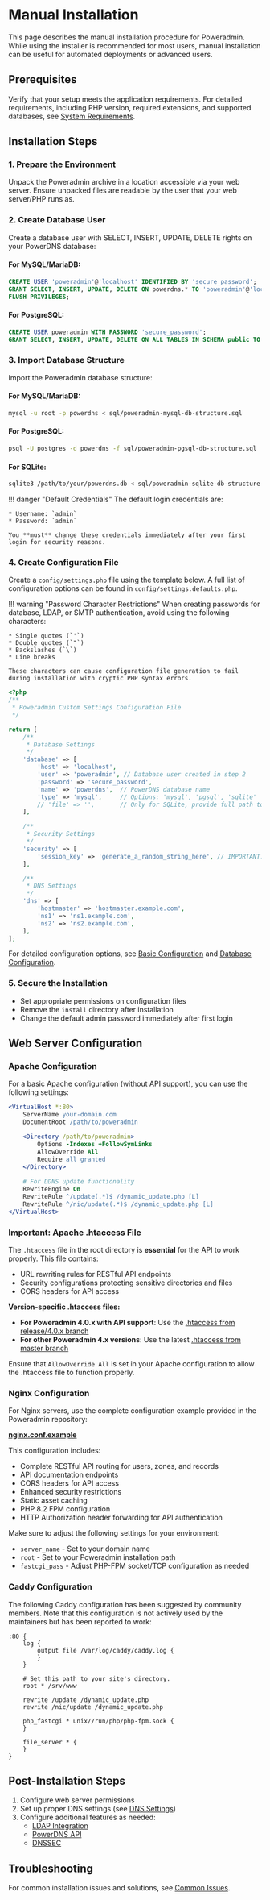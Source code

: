 # Manual Installation

This page describes the manual installation procedure for Poweradmin. While using the installer is recommended for most users, manual installation can be useful for automated deployments or advanced users.

## Prerequisites

Verify that your setup meets the application requirements. For detailed requirements, including PHP version, required extensions, and supported databases, see [System Requirements](../getting-started/requirements.md).

## Installation Steps

### 1. Prepare the Environment

Unpack the Poweradmin archive in a location accessible via your web server. Ensure unpacked files are readable by the user that your web server/PHP runs as.

### 2. Create Database User

Create a database user with SELECT, INSERT, UPDATE, DELETE rights on your PowerDNS database:

#### For MySQL/MariaDB:
```sql
CREATE USER 'poweradmin'@'localhost' IDENTIFIED BY 'secure_password';
GRANT SELECT, INSERT, UPDATE, DELETE ON powerdns.* TO 'poweradmin'@'localhost';
FLUSH PRIVILEGES;
```

#### For PostgreSQL:
```sql
CREATE USER poweradmin WITH PASSWORD 'secure_password';
GRANT SELECT, INSERT, UPDATE, DELETE ON ALL TABLES IN SCHEMA public TO poweradmin;
```

### 3. Import Database Structure

Import the Poweradmin database structure:

#### For MySQL/MariaDB:
```bash
mysql -u root -p powerdns < sql/poweradmin-mysql-db-structure.sql
```

#### For PostgreSQL:
```bash
psql -U postgres -d powerdns -f sql/poweradmin-pgsql-db-structure.sql
```

#### For SQLite:
```bash
sqlite3 /path/to/your/powerdns.db < sql/poweradmin-sqlite-db-structure.sql
```

!!! danger "Default Credentials"
    The default login credentials are:
    
    * Username: `admin`
    * Password: `admin`
    
    You **must** change these credentials immediately after your first login for security reasons.

### 4. Create Configuration File

Create a `config/settings.php` file using the template below. A full list of configuration options can be found in `config/settings.defaults.php`.

!!! warning "Password Character Restrictions"
    When creating passwords for database, LDAP, or SMTP authentication, avoid using the following characters:
    
    * Single quotes (`'`)
    * Double quotes (`"`) 
    * Backslashes (`\`)
    * Line breaks
    
    These characters can cause configuration file generation to fail during installation with cryptic PHP syntax errors.

```php
<?php
/**
 * Poweradmin Custom Settings Configuration File
 */

return [
    /**
     * Database Settings
     */
    'database' => [
        'host' => 'localhost',
        'user' => 'poweradmin', // Database user created in step 2
        'password' => 'secure_password',
        'name' => 'powerdns',  // PowerDNS database name
        'type' => 'mysql',     // Options: 'mysql', 'pgsql', 'sqlite'
        // 'file' => '',       // Only for SQLite, provide full path to database file
    ],

    /**
     * Security Settings
     */
    'security' => [
        'session_key' => 'generate_a_random_string_here', // IMPORTANT: Change this!
    ],

    /**
     * DNS Settings
     */
    'dns' => [
        'hostmaster' => 'hostmaster.example.com',
        'ns1' => 'ns1.example.com',
        'ns2' => 'ns2.example.com',
    ],
];
```

For detailed configuration options, see [Basic Configuration](../configuration/basic.md) and [Database Configuration](../configuration/database.md).

### 5. Secure the Installation

* Set appropriate permissions on configuration files
* Remove the `install` directory after installation
* Change the default admin password immediately after first login

## Web Server Configuration

### Apache Configuration
For a basic Apache configuration (without API support), you can use the following settings:

```apache
<VirtualHost *:80>
    ServerName your-domain.com
    DocumentRoot /path/to/poweradmin

    <Directory /path/to/poweradmin>
        Options -Indexes +FollowSymLinks
        AllowOverride All
        Require all granted
    </Directory>    
    
    # For DDNS update functionality
    RewriteEngine On
    RewriteRule ^/update(.*)$ /dynamic_update.php [L]
    RewriteRule ^/nic/update(.*)$ /dynamic_update.php [L]
</VirtualHost>
```

### Important: Apache .htaccess File

The `.htaccess` file in the root directory is **essential** for the API to work properly. This file contains:

- URL rewriting rules for RESTful API endpoints
- Security configurations protecting sensitive directories and files
- CORS headers for API access

**Version-specific .htaccess files:**

- **For Poweradmin 4.0.x with API support**: Use the [.htaccess from release/4.0.x branch](https://github.com/poweradmin/poweradmin/blob/release/4.0.x/.htaccess)
- **For other Poweradmin 4.x versions**: Use the latest [.htaccess from master branch](https://github.com/poweradmin/poweradmin/blob/master/.htaccess)

Ensure that `AllowOverride All` is set in your Apache configuration to allow the .htaccess file to function properly.

### Nginx Configuration
For Nginx servers, use the complete configuration example provided in the Poweradmin repository:

**[nginx.conf.example](https://github.com/poweradmin/poweradmin/blob/master/nginx.conf.example)**

This configuration includes:
- Complete RESTful API routing for users, zones, and records
- API documentation endpoints  
- CORS headers for API access
- Enhanced security restrictions
- Static asset caching
- PHP 8.2 FPM configuration
- HTTP Authorization header forwarding for API authentication

Make sure to adjust the following settings for your environment:
- `server_name` - Set to your domain name
- `root` - Set to your Poweradmin installation path
- `fastcgi_pass` - Adjust PHP-FPM socket/TCP configuration as needed

### Caddy Configuration
The following Caddy configuration has been suggested by community members. Note that this configuration is not actively used by the maintainers but has been reported to work:

```caddy
:80 {
    log {
        output file /var/log/caddy/caddy.log {
        }
    }

    # Set this path to your site's directory.
    root * /srv/www

    rewrite /update /dynamic_update.php
    rewrite /nic/update /dynamic_update.php

    php_fastcgi * unix//run/php/php-fpm.sock {
    }

    file_server * {
    }
}
```

## Post-Installation Steps

1. Configure web server permissions
2. Set up proper DNS settings (see [DNS Settings](../configuration/dns-settings.md))
3. Configure additional features as needed:
    * [LDAP Integration](../configuration/ldap.md)
    * [PowerDNS API](../configuration/powerdns-api.md)
    * [DNSSEC](../configuration/dnssec.md)

## Troubleshooting

For common installation issues and solutions, see [Common Issues](../troubleshooting/common-issues.md).
